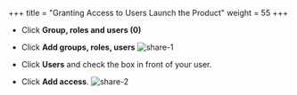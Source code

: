 +++
title = "Granting Access to Users Launch the Product"
weight = 55
+++

- Click **Group, roles and users (0)**
- Click **Add groups, roles, users**
![share-1](/images/share-1.png)

- Click **Users** and check the box in front of your user.
- Click **Add access**.
![share-2](/images/share-2.png)
